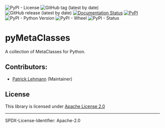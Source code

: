 ![PyPI - License](https://img.shields.io/pypi/l/pyMetaClasses)
![GitHub tag (latest by date)](https://img.shields.io/github/v/tag/Paebbels/pyMetaClasses) 
![GitHub release (latest by date)](https://img.shields.io/github/v/release/Paebbels/pyMetaClasses)
[![Documentation Status](https://readthedocs.org/projects/pymetaclasses/badge/?version=latest)](https://pyMetaClasses.readthedocs.io/en/latest/?badge=latest)
[![PyPI](https://img.shields.io/pypi/v/pyMetaClasses)](https://pypi.org/project/pyMetaClasses/)
![PyPI - Python Version](https://img.shields.io/pypi/pyversions/pyMetaClasses)
![PyPI - Wheel](https://img.shields.io/pypi/wheel/pyMetaClasses)
![PyPI - Status](https://img.shields.io/pypi/status/pyMetaClasses)

# pyMetaClasses

A collection of MetaClasses for Python.


## Contributors:

* [Patrick Lehmann](https://github.com/Paebbels) (Maintainer)


## License

This library is licensed under [Apache License 2.0](LICENSE.md)

-------------------------

SPDX-License-Identifier: Apache-2.0

